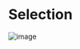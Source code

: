 # Selection

![image](https://user-images.githubusercontent.com/48932621/104157346-4fdc5280-542e-11eb-84b5-736409c2b9d7.png)
